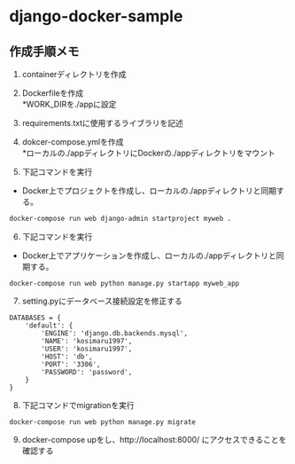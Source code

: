 # django-docker-sample

## 作成手順メモ

1. containerディレクトリを作成

2. Dockerfileを作成  
*WORK_DIRを./appに設定

3. requirements.txtに使用するライブラリを記述

4. dokcer-compose.ymlを作成  
*ローカルの./appディレクトリにDockerの./appディレクトリをマウント

5. 下記コマンドを実行
 - Docker上でプロジェクトを作成し、ローカルの./appディレクトリと同期する。
```sh
docker-compose run web django-admin startproject myweb .
```

6. 下記コマンドを実行
- Docker上でアプリケーションを作成し、ローカルの./appディレクトリと同期する。
```
docker-compose run web python manage.py startapp myweb_app
```

7. setting.pyにデータベース接続設定を修正する
```
DATABASES = {
    'default': {
        'ENGINE': 'django.db.backends.mysql',
        'NAME': 'kosimaru1997',
        'USER': 'kosimaru1997',
        'HOST': 'db',
        'PORT': '3306',
        'PASSWORD': 'password',
    }
}
```

8. 下記コマンドでmigrationを実行
```
docker-compose run web python manage.py migrate
```

9. docker-compose upをし、http://localhost:8000/ にアクセスできることを確認する
